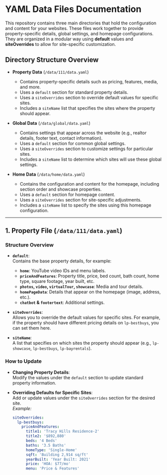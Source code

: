 # YAML Data Files Documentation

This repository contains three main directories that hold the configuration and content for your websites. These files work together to provide property-specific details, global settings, and homepage configurations. They are organized in a modular way using **default** values and **siteOverrides** to allow for site-specific customization.

## Directory Structure Overview

- **Property Data** (`/data/111/data.yaml`)
  - Contains property-specific details such as pricing, features, media, and more.
  - Uses a `default` section for standard property details.
  - Uses a `siteOverrides` section to override default values for specific sites.
  - Includes a `siteName` list that specifies the sites where the property should appear.

- **Global Data** (`/data/global/data.yaml`)
  - Contains settings that appear across the website (e.g., realtor details, footer text, contact information).
  - Uses a `default` section for common global settings.
  - Uses a `siteOverrides` section to customize settings for particular sites.
  - Includes a `siteName` list to determine which sites will use these global settings.

- **Home Data** (`/data/home/data.yaml`)
  - Contains the configuration and content for the homepage, including section order and showcase properties.
  - Uses a `default` section for homepage content.
  - Uses a `siteOverrides` section for site-specific adjustments.
  - Includes a `siteName` list to specify the sites using this homepage configuration.

---

## 1. Property File (`/data/111/data.yaml`)

### Structure Overview

- **`default`**:  
  Contains the base property details, for example:
  - **`home`**: YouTube video IDs and menu labels.
  - **`priceAndFeatures`**: Property title, price, bed count, bath count, home type, square footage, year built, etc.
  - **`photos`, `video`, `virtualTour`, `showcase`**: Media and tour details.
  - **`homePageData`**: Details that appear on the homepage (image, address, etc.).
  - **`chatbot` & `footertext`**: Additional settings.

- **`siteOverrides`**:  
  Allows you to override the default values for specific sites. For example, if the property should have different pricing details on `lp-bestbuys`, you can set them here.

- **`siteName`**:  
  A list that specifies on which sites the property should appear (e.g., `lp-showcase`, `lp-bestbuys`, `lp-bayrentals`).

### How to Update

- **Changing Property Details**:  
  Modify the values under the `default` section to update standard property information.

- **Overriding Defaults for Specific Sites**:  
  Add or update values under the `siteOverrides` section for the desired site.  
  _Example:_
  ```yaml
  siteOverrides:
    lp-bestbuys:
      priceAndFeatures:
        title1: 'Tracy Hills Residence-2'
        title2: '$892,880'
        beds: '4 Beds'
        baths: '3.5 Baths'
        homeType: 'Single-Home'
        sqft: 'Building 2,914 sq/ft'
        yearBuilt: 'Year Built: 2021'
        price: 'HOA: $77/mo'
        menu: 'Price & Features'
